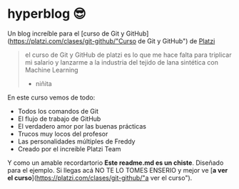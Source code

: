 # hyperblog :sunglasses:
Un blog increíble para el [curso de Git y GitHub](https://platzi.com/clases/git-github/"Curso de Git y GitHub") de [Platzi](https://platzi.com/"Platzi")
> el curso de Git y GitHub de platzi es lo que me hace falta para triplicar mi salario y lanzarme a la industria del tejido de lana sintética con Machine Learning
> - niñita

En este curso vemos de todo:
* Todos los comandos de Git
* El flujo de trabajo de GitHub
* El verdadero amor por las buenas prácticas
* Trucos muy locos del profesor
* Las personalidades múltiples de Freddy
* Creado por el increible Platzi Team

Y como un amable recordartorio **Este readme.md es un chiste**. Diseñado para el ejemplo. Si llegas acá NO TE LO TOMES ENSERIO y mejor ve [**a ver el curso**](https://platzi.com/clases/git-github/"a ver el curso").